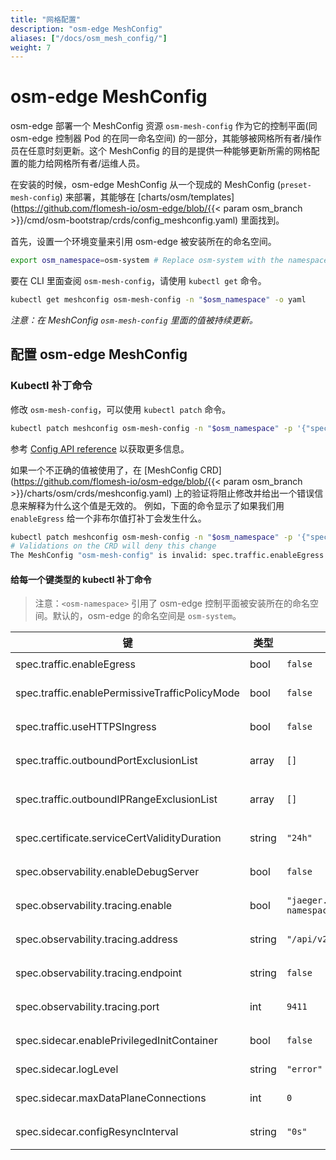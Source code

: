 ```yaml
---
title: "网格配置"
description: "osm-edge MeshConfig"
aliases: ["/docs/osm_mesh_config/"]
weight: 7
---
```


# osm-edge MeshConfig
osm-edge 部署一个 MeshConfig 资源 `osm-mesh-config` 作为它的控制平面(同 osm-edge 控制器 Pod 的在同一命名空间) 的一部分，其能够被网格所有者/操作员在任意时刻更新。这个 MeshConfig 的目的是提供一种能够更新所需的网格配置的能力给网格所有者/运维人员。

在安装的时候，osm-edge MeshConfig 从一个现成的 MeshConfig (`preset-mesh-config`) 来部署，其能够在 [charts/osm/templates](https://github.com/flomesh-io/osm-edge/blob/{{< param osm_branch >}}/cmd/osm-bootstrap/crds/config_meshconfig.yaml) 里面找到。

首先，设置一个环境变量来引用 osm-edge 被安装所在的命名空间。
```bash
export osm_namespace=osm-system # Replace osm-system with the namespace where osm-edge is installed
```

要在 CLI 里面查阅 `osm-mesh-config`，请使用 `kubectl get` 命令。

```bash
kubectl get meshconfig osm-mesh-config -n "$osm_namespace" -o yaml
```

*注意：在 MeshConfig `osm-mesh-config` 里面的值被持续更新。*

## 配置 osm-edge MeshConfig

### Kubectl 补丁命令

修改 `osm-mesh-config`，可以使用 `kubectl patch` 命令。
```bash
kubectl patch meshconfig osm-mesh-config -n "$osm_namespace" -p '{"spec":{"traffic":{"enableEgress":true}}}'  --type=merge
```
参考 [Config API reference](/docs/api_reference/config/v1alpha1) 以获取更多信息。

如果一个不正确的值被使用了，在 [MeshConfig CRD](https://github.com/flomesh-io/osm-edge/blob/{{< param osm_branch >}}/charts/osm/crds/meshconfig.yaml) 上的验证将阻止修改并给出一个错误信息来解释为什么这个值是无效的。
例如，下面的命令显示了如果我们用 `enableEgress` 给一个非布尔值打补丁会发生什么。
```bash
kubectl patch meshconfig osm-mesh-config -n "$osm_namespace" -p '{"spec":{"traffic":{"enableEgress":"no"}}}'  --type=merge
# Validations on the CRD will deny this change
The MeshConfig "osm-mesh-config" is invalid: spec.traffic.enableEgress: Invalid value: "string": spec.traffic.enableEgress in body must be of type boolean: "string"
```
#### 给每一个键类型的 kubectl 补丁命令 

> 注意：`<osm-namespace>` 引用了 osm-edge 控制平面被安装所在的命名空间。默认的，osm-edge 的命名空间是 `osm-system`。

| 键                                             | 类型   | 默认值                                       | Kubectl 补丁命令例子                                                                                                                                                           |
|------------------------------------------------|--------|----------------------------------------------|--------------------------------------------------------------------------------------------------------------------------------------------------------------------------------|
| spec.traffic.enableEgress                      | bool   | `false`                                      | `kubectl patch meshconfig osm-mesh-config -n $osm_namespace -p '{"spec":{"traffic":{"enableEgress":true}}}'  --type=merge`                                                     |
| spec.traffic.enablePermissiveTrafficPolicyMode | bool   | `false`                                      | `kubectl patch meshconfig osm-mesh-config -n $osm_namespace -p '{"spec":{"traffic":{"enablePermissiveTrafficPolicyMode":true}}}'  --type=merge`                                |
| spec.traffic.useHTTPSIngress                   | bool   | `false`                                      | `kubectl patch meshconfig osm-mesh-config -n $osm_namespace -p '{"spec":{"traffic":{"useHTTPSIngress":true}}}'  --type=merge`                                                  |
| spec.traffic.outboundPortExclusionList         | array  | `[]`                                         | `kubectl patch meshconfig osm-mesh-config -n $osm_namespace -p '{"spec":{"traffic":{"outboundPortExclusionList":6379,8080}}}'  --type=merge`                                   |
| spec.traffic.outboundIPRangeExclusionList      | array  | `[]`                                         | `kubectl patch meshconfig osm-mesh-config -n $osm_namespace -p '{"spec":{"traffic":{"outboundIPRangeExclusionList":"10.0.0.0/32,1.1.1.1/24"}}}'  --type=merge`                 |
| spec.certificate.serviceCertValidityDuration   | string | `"24h"`                                      | `kubectl patch meshconfig osm-mesh-config -n $osm_namespace -p '{"spec":{"certificate":{"serviceCertValidityDuration":"24h"}}}'  --type=merge`                                 |
| spec.observability.enableDebugServer           | bool   | `false`                                      | `kubectl patch meshconfig osm-mesh-config -n $osm_namespace -p '{"spec":{"observability":{"serviceCertValidityDuration":true}}}'  --type=merge`                                |
| spec.observability.tracing.enable              | bool   | `"jaeger.<osm-namespace>.svc.cluster.local"` | `kubectl patch meshconfig osm-mesh-config -n $osm_namespace -p '{"spec":{"observability":{"tracing":{"address": "jaeger.<osm-namespace>.svc.cluster.local"}}}}'  --type=merge` |
| spec.observability.tracing.address             | string | `"/api/v2/spans"`                            | `kubectl patch meshconfig osm-mesh-config -n $osm_namespace -p '{"spec":{"observability":{"tracing":{"endpoint":"/api/v2/spans"}}}}'  --type=merge' --type=merge`              |
| spec.observability.tracing.endpoint            | string | `false`                                      | `kubectl patch meshconfig osm-mesh-config -n $osm_namespace -p '{"spec":{"observability":{"tracing":{"enable":true}}}}'  --type=merge`                                         |
| spec.observability.tracing.port                | int    | `9411`                                       | `kubectl patch meshconfig osm-mesh-config -n $osm_namespace -p '{"spec":{"observability":{"tracing":{"port":9411}}}}'  --type=merge`                                           |
| spec.sidecar.enablePrivilegedInitContainer     | bool   | `false`                                      | `kubectl patch meshconfig osm-mesh-config -n $osm_namespace -p '{"spec":{"sidecar":{"enablePrivilegedInitContainer":true}}}'  --type=merge`                                    |
| spec.sidecar.logLevel                          | string | `"error"`                                    | `kubectl patch meshconfig osm-mesh-config -n $osm_namespace -p '{"spec":{"sidecar":{"logLevel":"error"}}}'  --type=merge`                                                      |
| spec.sidecar.maxDataPlaneConnections           | int    | `0`                                          | `kubectl patch meshconfig osm-mesh-config -n $osm_namespace -p '{"spec":{"sidecar":{"maxDataPlaneConnections":"error"}}}'  --type=merge`                                       |
| spec.sidecar.configResyncInterval              | string | `"0s"`                                       | `kubectl patch meshconfig osm-mesh-config -n $osm_namespace -p '{"spec":{"sidecar":{"configResyncInterval":"30s"}}}'  --type=merge`                                            |
